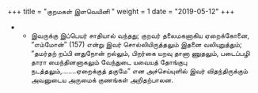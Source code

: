 ﻿+++
title = "குறமகள் இளவெயினி  "
weight = 1
date = "2019-05-12"
+++


- - இவருக்கு இப்பெயர் சாதியால் வந்தது; குறவர் தலைமகனாகிய ஏறைக்கோனை, “எம்மோன்” (157)  என்று இவர் சொல்லியிருத்தலும் இதனை வலியுறுத்தும்; “தமர்தற் றப்பி னதுநோன் றல்லும், பிறர்கை யறவு தானா ணுதலும், படைப்பழி தாரா மைந்தினனாகலும் வேந்துடை யவையத் தோங்குபு நடத்தலும்,.......ஏறைக்குத் தகுமே” என அச்செய்யுளில் இவர் விதந்திருக்கும் அவனுடைய அருமைக் குணங்கள் அறிதற்பாலன. 
